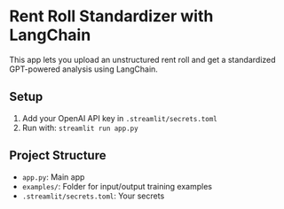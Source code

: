 # Rent Roll Standardizer with LangChain

This app lets you upload an unstructured rent roll and get a standardized GPT-powered analysis using LangChain.

## Setup

1. Add your OpenAI API key in `.streamlit/secrets.toml`
2. Run with: `streamlit run app.py`

## Project Structure

- `app.py`: Main app
- `examples/`: Folder for input/output training examples
- `.streamlit/secrets.toml`: Your secrets
